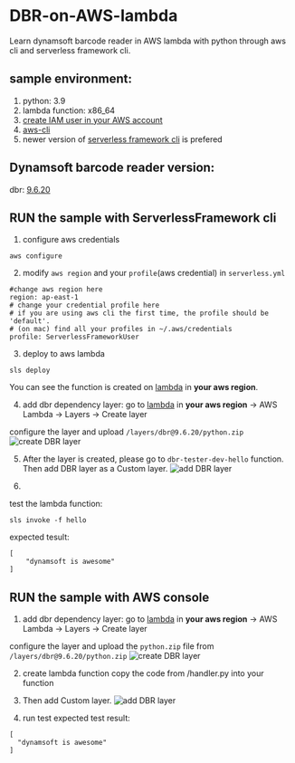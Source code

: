 # DBR-on-AWS-lambda
Learn dynamsoft barcode reader in AWS lambda with python through aws cli and serverless framework cli.
## sample environment:
1. python: 3.9
2. lambda function: x86_64
3. [create IAM user in your AWS account](https://docs.aws.amazon.com/IAM/latest/UserGuide/id_users_create.html)
4. [aws-cli](https://docs.aws.amazon.com/cli/latest/userguide/getting-started-install.html)
5. newer version of [serverless framework cli](https://www.serverless.com/framework/docs/providers/aws/cli-reference) is prefered

## Dynamsoft barcode reader version:
dbr: [9.6.20](https://pypi.org/project/dbr/#files)

## RUN the sample with ServerlessFramework cli
1. configure aws credentials
```
aws configure
```
2. modify `aws region` and your `profile`(aws credential) in `serverless.yml`
```
#change aws region here
region: ap-east-1
# change your credential profile here
# if you are using aws cli the first time, the profile should be 'default'.
# (on mac) find all your profiles in ~/.aws/credentials
profile: ServerlessFrameworkUser
```
3. deploy to aws lambda
```
sls deploy
```
You can see the function is created on [lambda](https://ap-east-1.console.aws.amazon.com/lambda/home?region=ap-east-1#/functions/dbr-tester-dev-hello?tab=code) in **your aws region**.


4. add dbr dependency layer: 
go to [lambda](https://ap-east-1.console.aws.amazon.com/lambda/home?region=ap-east-1#/functions/dbr-tester-dev-hello?tab=code) in **your aws region** -> AWS Lambda -> Layers -> Create layer

configure the layer and upload `/layers/dbr@9.6.20/python.zip`
![create DBR layer](https://tst.dynamsoft.com/team/ethan/github/create_layer.jpg)

5. After the layer is created, please go to `dbr-tester-dev-hello` function. Then add DBR layer as a Custom layer.
![add DBR layer](https://tst.dynamsoft.com/team/ethan/github/add_layer.jpg)


6. 
test the lambda function:
```
sls invoke -f hello
```
expected tesult:
```
[
    "dynamsoft is awesome"
]
```

## RUN the sample with AWS console
1. add dbr dependency layer: 
go to [lambda](https://ap-east-1.console.aws.amazon.com/lambda/home?region=ap-east-1#/functions/dbr-tester-dev-hello?tab=code) in **your aws region** -> AWS Lambda -> Layers -> Create layer

configure the layer and upload the `python.zip` file from `/layers/dbr@9.6.20/python.zip`
![create DBR layer](https://tst.dynamsoft.com/team/ethan/github/create_layer.jpg)

2. create lambda function
copy the code from /handler.py into your function

3. Then add Custom layer.
![add DBR layer](https://tst.dynamsoft.com/team/ethan/github/add_layer.jpg)

4. run test 
expected test result:
```
[
  "dynamsoft is awesome"
]
```